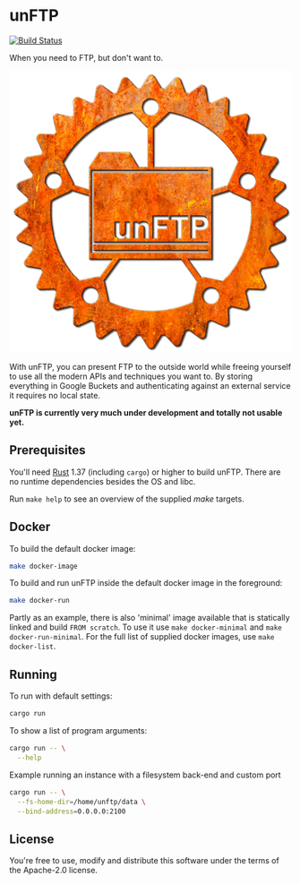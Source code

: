 # unFTP

[![Build Status](https://travis-ci.org/bolcom/unFTP.svg)](https://travis-ci.org/bolcom/unFTP)

When you need to FTP, but don't want to.

![logo](logo512.png)

With unFTP, you can present FTP to the outside world while freeing yourself to use all the modern APIs and techniques you want to.
By storing everything in Google Buckets and authenticating against an external service it requires no local state.

**unFTP is currently very much under development and totally not usable yet.**

## Prerequisites

You'll need [Rust](https://rust-lang.org) 1.37 (including `cargo`) or higher to build unFTP.
There are no runtime dependencies besides the OS and libc.

Run `make help` to see an overview of the supplied *make* targets.

## Docker

To build the default docker image:

```sh
make docker-image
```

To build and run unFTP inside the default docker image in the foreground:

```sh
make docker-run
```

Partly as an example, there is also 'minimal' image available that is statically linked and build `FROM scratch`. To use it use `make docker-minimal` and `make docker-run-minimal`.
For the full list of supplied docker images, use `make docker-list`.

## Running

To run with default settings:

```sh
cargo run
```

To show a list of program arguments:

```sh
cargo run -- \
  --help
```

Example running an instance with a filesystem back-end and custom port

```sh
cargo run -- \
  --fs-home-dir=/home/unftp/data \
  --bind-address=0.0.0.0:2100
```

## License

You're free to use, modify and distribute this software under the terms of the Apache-2.0 license.
